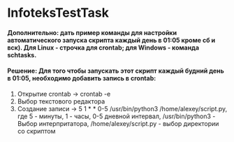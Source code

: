 # InfoteksTestTask

#### Дополнительно: дать пример команды для настройки автоматического запуска скрипта каждый день в 01:05 кроме сб и вск). Для Linux - строчка для crontab; для Windows - команда schtasks.

#### Решение: Для того чтобы запускать этот скрипт каждый будний день в 01:05, необходимо добавить запись в crontab:

1. Открытие crontab -> crontab -e
2. Выбор текстового редактора
3. Создание записи -> 5 1 * * 0-5 /usr/bin/python3 /home/alexey/script.py, где 5 - минуты, 1 - часы, 0-5 дневной интервал, /usr/bin/python3 - Выбор интерпритатора, /home/alexey/script.py - выбор директории со скриптом
